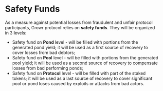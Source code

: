 # Safety Funds
As a measure against potential losses from fraudulent and unfair protocol participants, Growr protocol relies on **safety funds**. They will be organized in 3 levels:
- Safety fund on **Pond** level - will be filled with portions from the generated pond yield; it will be used as a first source of recovery to cover losses from bad debtors;
- Safety fund on **Pool** level - will be filled with portions from the generated pool yield; it will be used as a second source of recovery to compensate losses from bad performing ponds;
- Safety fund on **Protocol** level - will be filled with part of the staked tokens; it will be used as a last source of recovery to cover significant pool or pond loses caused by exploits or attacks from bad actors.
